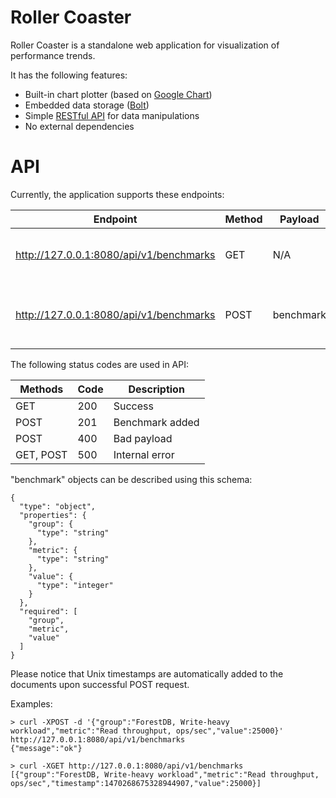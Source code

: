 Roller Coaster
==============

Roller Coaster is a standalone web application for visualization of performance trends.

It has the following features:

* Built-in chart plotter (based on [Google Chart](https://developers.google.com/chart/))
* Embedded data storage ([Bolt](https://github.com/boltdb/bolt))
* Simple [RESTful API](https://github.com/gin-gonic/gin) for data manipulations
* No external dependencies

API
===

Currently, the application supports these endpoints: 

| Endpoint                                | Method | Payload   | Description                                        |
|-----------------------------------------|--------|-----------|----------------------------------------------------|
| http://127.0.0.1:8080/api/v1/benchmarks | GET    | N/A       | Getting a list of all "benchmark" objects          |
| http://127.0.0.1:8080/api/v1/benchmarks | POST   | benchmark | Adding a new "benchmark" object to the data bucket |

The following status codes are used in API:

| Methods   | Code | Description     |
|-----------|------|-----------------|
| GET       | 200  | Success         |
| POST      | 201  | Benchmark added |
| POST      | 400  | Bad payload     |
| GET, POST | 500  | Internal error  |

"benchmark" objects can be described using this schema:

```
{
  "type": "object",
  "properties": {
    "group": {
      "type": "string"
    },
    "metric": {
      "type": "string"
    },
    "value": {
      "type": "integer"
    }
  },
  "required": [
    "group",
    "metric",
    "value"
  ]
}
```

Please notice that Unix timestamps are automatically added to the documents upon successful POST request.

Examples:

```
> curl -XPOST -d '{"group":"ForestDB, Write-heavy workload","metric":"Read throughput, ops/sec","value":25000}' http://127.0.0.1:8080/api/v1/benchmarks
{"message":"ok"}
```

```
> curl -XGET http://127.0.0.1:8080/api/v1/benchmarks
[{"group":"ForestDB, Write-heavy workload","metric":"Read throughput, ops/sec","timestamp":1470268675328944907,"value":25000}]

```
